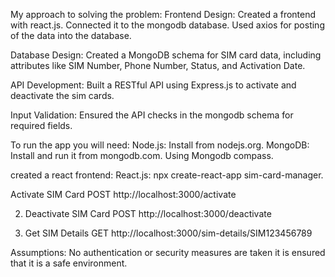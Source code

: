 My approach to solving the problem: 
Frontend Design: Created a frontend with react.js. Connected it to the mongodb database. Used axios for posting of the data into the database.

Database Design: Created a MongoDB schema for SIM card data, including attributes like SIM Number, Phone Number, Status, and Activation Date.

API Development: Built a RESTful API using Express.js to activate and deactivate the sim cards.

Input Validation: Ensured the API checks in the mongodb schema  for required fields.


To run the app you will need:
Node.js: Install from nodejs.org.
MongoDB: Install and run it from mongodb.com. Using Mongodb compass.

created a react frontend:
React.js: npx create-react-app sim-card-manager.


Activate SIM Card
POST http://localhost:3000/activate

2. Deactivate SIM Card
POST http://localhost:3000/deactivate

3. Get SIM Details
GET http://localhost:3000/sim-details/SIM123456789

Assumptions: 
No authentication or security measures are taken it is ensured that it is a safe environment.





